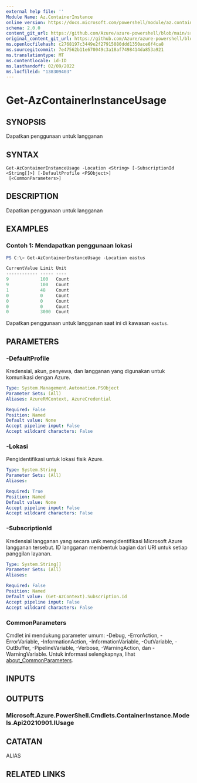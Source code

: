 ```yaml
---
external help file: ''
Module Name: Az.ContainerInstance
online version: https://docs.microsoft.com/powershell/module/az.containerinstance/get-azcontainerinstanceusage
schema: 2.0.0
content_git_url: https://github.com/Azure/azure-powershell/blob/main/src/ContainerInstance/help/Get-AzContainerInstanceUsage.md
original_content_git_url: https://github.com/Azure/azure-powershell/blob/main/src/ContainerInstance/help/Get-AzContainerInstanceUsage.md
ms.openlocfilehash: c2768197c3449e2f27915080ddd1350ace6f4ca8
ms.sourcegitcommit: 7e47562b11e670049c3a18af7498414da853a921
ms.translationtype: MT
ms.contentlocale: id-ID
ms.lasthandoff: 02/09/2022
ms.locfileid: "138309403"
---
```

# Get-AzContainerInstanceUsage

## SYNOPSIS
Dapatkan penggunaan untuk langganan

## SYNTAX

```
Get-AzContainerInstanceUsage -Location <String> [-SubscriptionId <String[]>] [-DefaultProfile <PSObject>]
 [<CommonParameters>]
```

## DESCRIPTION
Dapatkan penggunaan untuk langganan

## EXAMPLES

### Contoh 1: Mendapatkan penggunaan lokasi
```powershell
PS C:\> Get-AzContainerInstanceUsage -Location eastus

CurrentValue Limit Unit
------------ ----- ----
9            100   Count
9            100   Count
1            48    Count
0            0     Count
0            0     Count
0            0     Count
0            3000  Count
```

Dapatkan penggunaan untuk langganan saat ini di kawasan `eastus`.

## PARAMETERS

### -DefaultProfile
Kredensial, akun, penyewa, dan langganan yang digunakan untuk komunikasi dengan Azure.

```yaml
Type: System.Management.Automation.PSObject
Parameter Sets: (All)
Aliases: AzureRMContext, AzureCredential

Required: False
Position: Named
Default value: None
Accept pipeline input: False
Accept wildcard characters: False
```

### -Lokasi
Pengidentifikasi untuk lokasi fisik Azure.

```yaml
Type: System.String
Parameter Sets: (All)
Aliases:

Required: True
Position: Named
Default value: None
Accept pipeline input: False
Accept wildcard characters: False
```

### -SubscriptionId
Kredensial langganan yang secara unik mengidentifikasi Microsoft Azure langganan tersebut.
ID langganan membentuk bagian dari URI untuk setiap panggilan layanan.

```yaml
Type: System.String[]
Parameter Sets: (All)
Aliases:

Required: False
Position: Named
Default value: (Get-AzContext).Subscription.Id
Accept pipeline input: False
Accept wildcard characters: False
```

### CommonParameters
Cmdlet ini mendukung parameter umum: -Debug, -ErrorAction, -ErrorVariable, -InformationAction, -InformationVariable, -OutVariable, -OutBuffer, -PipelineVariable, -Verbose, -WarningAction, dan -WarningVariable. Untuk informasi selengkapnya, lihat [about_CommonParameters](http://go.microsoft.com/fwlink/?LinkID=113216).

## INPUTS

## OUTPUTS

### Microsoft.Azure.PowerShell.Cmdlets.ContainerInstance.Models.Api20210901.IUsage

## CATATAN

ALIAS

## RELATED LINKS

